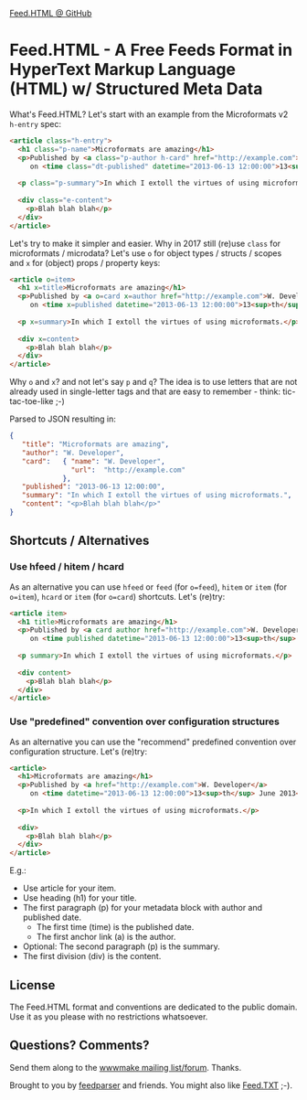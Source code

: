 
[Feed.HTML @ GitHub](https://github.com/feedhtml)


# Feed.HTML - A Free Feeds Format in HyperText Markup Language (HTML) w/ Structured Meta Data


What's Feed.HTML? Let's start with an example from the Microformats v2 `h-entry` spec:

``` html
<article class="h-entry">
  <h1 class="p-name">Microformats are amazing</h1>
  <p>Published by <a class="p-author h-card" href="http://example.com">W. Developer</a>
     on <time class="dt-published" datetime="2013-06-13 12:00:00">13<sup>th</sup> June 2013</time>
 
  <p class="p-summary">In which I extoll the virtues of using microformats.</p>
 
  <div class="e-content">
    <p>Blah blah blah</p>
  </div>
</article>
```

Let's try to make it simpler and easier. Why in 2017 still (re)use `class` for microformats / microdata? 
Let's use `o` for object types / structs / scopes and `x` for (object) props / property keys:

``` html
<article o=item>
  <h1 x=title>Microformats are amazing</h1>
  <p>Published by <a o=card x=author href="http://example.com">W. Developer</a>
     on <time x=published datetime="2013-06-13 12:00:00">13<sup>th</sup> June 2013</time>
 
  <p x=summary>In which I extoll the virtues of using microformats.</p>
 
  <div x=content>
    <p>Blah blah blah</p>
  </div>
</article>
```

Why `o` and `x`? and not let's say `p` and `q`? The idea is to use letters that are not already used in single-letter tags
and that are easy to remember - think: tic-tac-toe-like ;-)


Parsed to JSON resulting in:

``` json
{
   "title": "Microformats are amazing",
   "author": "W. Developer",
   "card":   { "name": "W. Developer",
               "url":  "http://example.com"
             },
   "published": "2013-06-13 12:00:00",
   "summary": "In which I extoll the virtues of using microformats.",
   "content": "<p>Blah blah blah</p>"
}

```


## Shortcuts / Alternatives

### Use hfeed / hitem / hcard

As an alternative you can use  `hfeed` or `feed` (for `o=feed`), `hitem` or `item` (for `o=item`), 
`hcard` or `item` (for `o=card`) shortcuts. Let's (re)try:

``` html
<article item>
  <h1 title>Microformats are amazing</h1>
  <p>Published by <a card author href="http://example.com">W. Developer</a>
     on <time published datetime="2013-06-13 12:00:00">13<sup>th</sup> June 2013</time>
 
  <p summary>In which I extoll the virtues of using microformats.</p>
 
  <div content>
    <p>Blah blah blah</p>
  </div>
</article>
```


### Use "predefined" convention over configuration structures

As an alternative you can use the "recommend" predefined convention over configuration
structure. Let's (re)try:

``` html
<article>
  <h1>Microformats are amazing</h1>
  <p>Published by <a href="http://example.com">W. Developer</a>
     on <time datetime="2013-06-13 12:00:00">13<sup>th</sup> June 2013</time>
 
  <p>In which I extoll the virtues of using microformats.</p>
 
  <div>
    <p>Blah blah blah</p>
  </div>
</article>
```

E.g.:

- Use article for your item.
- Use heading (h1) for your title.
- The first paragraph (p) for your metadata block with author and published date.
  - The first time (time) is the published date.
  - The first anchor link (a) is the author.
- Optional: The second paragraph (p) is the summary.
- The first division (div) is the content.


## License

The Feed.HTML format and conventions are dedicated to the public domain.
Use it as you please with no restrictions whatsoever.

## Questions? Comments?

Send them along to the [wwwmake mailing list/forum](http://groups.google.com/group/wwwmake). Thanks.


<!-- todo: move footer to layouts -->

Brought to you by [feedparser](https://github.com/feedparser) and friends. You might also like [Feed.TXT](http://feedtxt.github.io) ;-).
